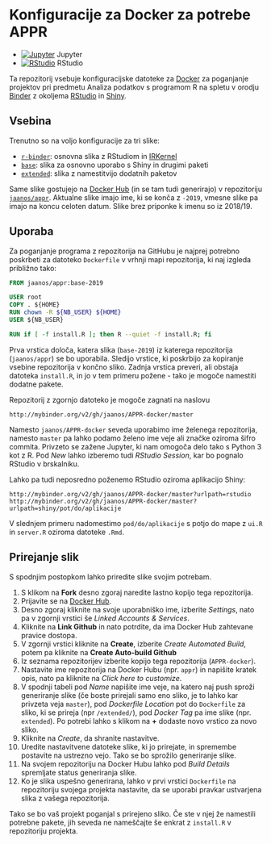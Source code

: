 # Konfiguracije za Docker za potrebe APPR

* [![Jupyter](http://mybinder.org/badge.svg)](http://mybinder.org/v2/gh/jaanos/APPR-docker/master) Jupyter
* [![RStudio](http://mybinder.org/badge.svg)](http://mybinder.org/v2/gh/jaanos/APPR-docker/master?urlpath=rstudio) RStudio

Ta repozitorij vsebuje konfiguracijske datoteke za [Docker](https://shiny.rstudio.com/) za poganjanje projektov pri predmetu Analiza podatkov s programom R na spletu v orodju [Binder](https://mybinder.org/) z okoljema [RStudio](https://www.rstudio.com/) in [Shiny](https://shiny.rstudio.com/).

## Vsebina

Trenutno so na voljo konfiguracije za tri slike:

* [`r-binder`](r-binder/): osnovna slika z RStudiom in [IRKernel](https://irkernel.github.io/)
* [`base`](base/): slika za osnovno uporabo s Shiny in drugimi paketi
* [`extended`](extended/): slika z namestitvijo dodatnih paketov

Same slike gostujejo na [Docker Hub](https://hub.docker.com/) (in se tam tudi generirajo) v repozitoriju [`jaanos/appr`](https://hub.docker.com/r/jaanos/appr/). Aktualne slike imajo ime, ki se konča z `-2019`, vmesne slike pa imajo na koncu celoten datum. Slike brez priponke k imenu so iz 2018/19.

## Uporaba

Za poganjanje programa z repozitorija na GitHubu je najprej potrebno poskrbeti za datoteko `Dockerfile` v vrhnji mapi repozitorija, ki naj izgleda približno tako:

```Dockerfile
FROM jaanos/appr:base-2019

USER root
COPY . ${HOME}
RUN chown -R ${NB_USER} ${HOME}
USER ${NB_USER}

RUN if [ -f install.R ]; then R --quiet -f install.R; fi
```

Prva vrstica določa, katera slika (`base-2019`) iz katerega repozitorija (`jaanos/appr`) se bo uporabila. Sledijo vrstice, ki poskrbijo za kopiranje vsebine repozitorija v končno sliko. Zadnja vrstica preveri, ali obstaja datoteka `install.R`, in jo v tem primeru požene - tako je mogoče namestiti dodatne pakete.

Repozitorij z zgornjo datoteko je mogoče zagnati na naslovu

    http://mybinder.org/v2/gh/jaanos/APPR-docker/master

Namesto `jaanos/APPR-docker` seveda uporabimo ime želenega repozitorija, namesto `master` pa lahko podamo želeno ime veje ali značke oziroma šifro commita.
Privzeto se zažene Jupyter, ki nam omogoča delo tako s Python 3 kot z R. Pod *New* lahko izberemo tudi *RStudio Session*, kar bo pognalo RStudio v brskalniku.

Lahko pa tudi neposredno poženemo RStudio oziroma aplikacijo Shiny:

    http://mybinder.org/v2/gh/jaanos/APPR-docker/master?urlpath=rstudio
    http://mybinder.org/v2/gh/jaanos/APPR-docker/master?urlpath=shiny/pot/do/aplikacije

V slednjem primeru nadomestimo `pod/do/aplikacije` s potjo do mape z `ui.R` in `server.R` oziroma datoteke `.Rmd`.

## Prirejanje slik

S spodnjim postopkom lahko priredite slike svojim potrebam.

1.  S klikom na **Fork** desno zgoraj naredite lastno kopijo tega repozitorija.
2.  Prijavite se na [Docker Hub](https://hub.docker.com/).
3.  Desno zgoraj kliknite na svoje uporabniško ime, izberite *Settings*, nato pa v zgornji vrstici še *Linked Accounts & Services*.
4.  Kliknite na **Link Github** in nato potrdite, da ima Docker Hub zahtevane pravice dostopa.
5.  V zgornji vrstici kliknite na **Create**, izberite *Create Automated Build*, potem pa kliknite na **Create Auto-build Github**
6.  Iz seznama repozitorijev izberite kopijo tega repozitorija (`APPR-docker`).
7.  Nastavite ime repozitorija na Docker Hubu (npr. `appr`) in napišite kratek opis, nato pa kliknite na *Click here to customize*.
8.  V spodnji tabeli pod *Name* napišite ime veje, na katero naj push sproži generiranje slike (če boste prirejali samo eno sliko, je to lahko kar privzeta veja `master`), pod *Dockerfile Location* pot do `Dockerfile` za sliko, ki se prireja (npr `/extended/`), pod *Docker Tag* pa ime slike (npr. `extended`). Po potrebi lahko s klikom na **+** dodaste novo vrstico za novo sliko.
9.  Kliknite na *Create*, da shranite nastavitve.
10. Uredite nastavitvene datoteke slike, ki jo prirejate, in spremembe postavite na ustrezno vejo. Tako se bo sprožilo generiranje slike.
11. Na svojem repozitoriju na Docker Hubu lahko pod *Build Details* spremljate status generiranja slike.
12. Ko je slika uspešno generirana, lahko v prvi vrstici `Dockerfile` na repozitoriju svojega projekta nastavite, da se uporabi pravkar ustvarjena slika z vašega repozitorija.

Tako se bo vaš projekt poganjal s prirejeno sliko. Če ste v njej že namestili potrebne pakete, jih seveda ne nameščajte še enkrat z `install.R` v repozitoriju projekta.
